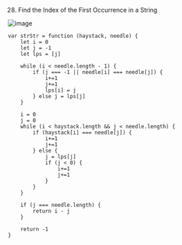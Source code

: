 28. Find the Index of the First Occurrence in a String

![image](https://github.com/user-attachments/assets/721efc98-05b0-430e-b546-648ca7280a4e)

```
var strStr = function (haystack, needle) {
    let i = 0
    let j = -1
    let lps = [j]

    while (i < needle.length - 1) {
        if (j === -1 || needle[i] === needle[j]) {
            i+=1
            j+=1
            lps[i] = j
        } else j = lps[j]
    }

    i = 0
    j = 0
    while (i < haystack.length && j < needle.length) {
        if (haystack[i] === needle[j]) {
            i+=1
            j+=1
        } else {
            j = lps[j]
            if (j < 0) {
                i+=1
                j+=1
            }
        }
    }

    if (j === needle.length) {
        return i - j
    }
    
    return -1
}
```
